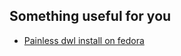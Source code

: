 ## Something useful for you
* [Painless dwl install on fedora](https://gist.github.com/mohitdudi/47cc28dbb2d096e40b5434ab6cc6d27c)

